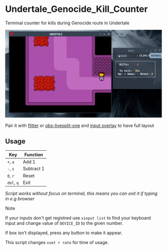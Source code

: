 # Undertale_Genocide_Kill_Counter

Terminal counter for kills during Genocide route in Undertale

![usage](usage.gif)

Pair it with [flitter](https://github.com/alexozer/flitter) or [obs-livesplit-one](https://github.com/LiveSplit/obs-livesplit-one) and [input overlay](https://github.com/univrsal/input-overlay) to have full layout

## Usage

| Key                | Function  |
| ------------------ | --------- |
| `+`,   `a`         | Add 1     |
| `-`,   `s`         | Subtract 1|
| `0`,   `r`         | Reset     |
| `del`, `q`         | Exit      |

*Script works without focus on terminal, this means you can exit it if typing in e.g browser*

> [!NOTE]
>
> If your inputs  don't get registred use `xinput list` to find your keyboard input and change value of `DEVICE_ID` to the given number.
>
> If box isn't displayed, press any button to make it appear.
>
> This script changes `xset r rate` for time of usage.
